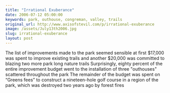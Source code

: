 ```yaml
---
title: "Irrational Exuberance"
date: 2006-07-12 05:00:00
keywords: park, outhouse, congreman, valley, trails
original_url: http://www.axisofstevil.com/p/irrational-exuberance
image: /assets/July13th2006.jpg
slug: irrational-exuberance
layout: post
---
```


The list of improvements made to the park seemed sensible at first $17,000 was spent to improve existing trails and another $20,000 was committed to blazing two more park long nature trails Surprisingly, eighty percent of the entire improvement budget went to the installation of three &quot;outhouses&quot; scattered throughout the park The remainder of the budget was spent on “Greens fees” to construct a nineteen-hole golf course in a region of the park, which was destroyed two years ago by forest fires

